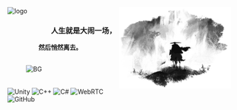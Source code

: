 ![logo](https://img.shields.io/badge/WoBok-%E5%B7%AB%E4%B8%8D%E5%8F%AF-%23000000?style=for-the-badge&labelColor=%23FFFFFF&color=%23000000)
<img align="right" hight=50% width=50% alt="BG" src="GitHub_Background.png" />
### &emsp;&emsp;&emsp;&emsp;&emsp;&emsp;人生就是大闹一场，
**&emsp;&emsp;&emsp;&emsp;&emsp;然后悄然离去。**
<br>
<br>
<!--
&emsp;&emsp;&emsp;[![Top Langs](https://github-readme-stats.vercel.app/api/top-langs/?username=WoBok&hide_title=true&layout=compact&hide_border=true)]()
-->
&emsp;&emsp;&emsp;<img hight=35% width=35% alt="BG" src="https://github-readme-activity-graph.vercel.app/graph?username=WoBok&bg_color=FFFFFF&color=000000&title_color=000000&line=00000&point=000000" />
<br>
<br>
<br>
![Unity](https://img.shields.io/badge/Unity--%23FFFFFF?style=flat-square&logo=unity&logoColor=%23FFFFFF&labelColor=%23000000)
![C++](https://img.shields.io/badge/C%2B%2B--%23FFFFFF?style=flat-square&logo=cplusplus&logoColor=%23FFFFFF&labelColor=%23000000)
![C#](https://img.shields.io/badge/C%23--%23FFFFFF?style=flat-square&logo=csharp&logoColor=%23FFFFFF&labelColor=%23000000)
![WebRTC](https://img.shields.io/badge/WebRTC--%23FFFFFF?style=flat-square&logo=webrtc&logoColor=%23FFFFFF&labelColor=%23000000)
![GitHub](https://img.shields.io/badge/GitHub--%23FFFFFF?style=flat-square&logo=github&logoColor=%23FFFFFF&labelColor=%23000000)
<!--
![C](https://img.shields.io/badge/C--%23FFFFFF?style=flat-square&logo=c&logoColor=%23FFFFFF&labelColor=%23000000)
![Linux](https://img.shields.io/badge/Linux--%23FFFFFF?style=flat-square&logo=linux&logoColor=%23FFFFFF&labelColor=%23000000)
[![My Skills](https://skillicons.dev/icons?i=unity,github,linux,visualstudio,vscode,c,cpp,cs&theme=light)](https://skillicons.dev)
-->

